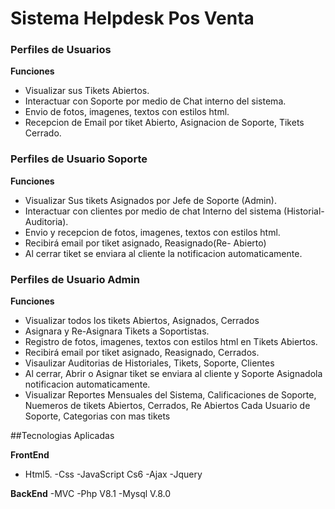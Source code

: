 # Sistema Helpdesk Pos Venta


### Perfiles de Usuarios
**Funciones**
- Visualizar sus Tikets Abiertos.
- Interactuar con Soporte por medio de Chat interno del sistema.
- Envio de fotos, imagenes, textos con estilos html.
- Recepcion de Email por tiket Abierto, Asignacion de Soporte, Tikets Cerrado.




### Perfiles de Usuario Soporte
**Funciones**

- Visualizar Sus tikets Asignados por Jefe de Soporte (Admin).
- Interactuar con clientes por medio de chat Interno del sistema (Historial-Auditoria).
- Envio y recepcion de fotos, imagenes, textos con estilos html.
- Recibirá email por tiket asignado, Reasignado(Re- Abierto)
- Al cerrar tiket se enviara al cliente la notificacion automaticamente.




### Perfiles de Usuario Admin
**Funciones**

- Visualizar todos los tikets Abiertos, Asignados, Cerrados
- Asignara y Re-Asignara Tikets a Soportistas.
- Registro de fotos, imagenes, textos con estilos html en Tikets Abiertos.
- Recibirá email por tiket asignado, Reasignado, Cerrados.
- Visaulizar Auditorias de Historiales, Tikets, Soporte, Clientes
- Al cerrar, Abrir o Asignar tiket se enviara al cliente y Soporte Asignadola notificacion automaticamente.
- Visualizar Reportes Mensuales del Sistema, Calificaciones de Soporte, Nuemeros de tikets Abiertos, Cerrados,
  Re Abiertos Cada Usuario de Soporte, Categorias con mas tikets 


##Tecnologias Aplicadas

**FrontEnd**
- Html5.
-Css
-JavaScript Cs6
-Ajax
-Jquery

**BackEnd**
-MVC
-Php V8.1
-Mysql V.8.0
